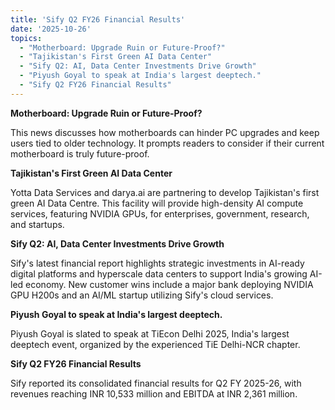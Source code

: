 ```yaml
---
title: 'Sify Q2 FY26 Financial Results'
date: '2025-10-26'
topics:
  - "Motherboard: Upgrade Ruin or Future-Proof?"
  - "Tajikistan's First Green AI Data Center"
  - "Sify Q2: AI, Data Center Investments Drive Growth"
  - "Piyush Goyal to speak at India's largest deeptech."
  - "Sify Q2 FY26 Financial Results"
---
```


**Motherboard: Upgrade Ruin or Future-Proof?**

This news discusses how motherboards can hinder PC upgrades and keep users tied to older technology. It prompts readers to consider if their current motherboard is truly future-proof.

**Tajikistan's First Green AI Data Center**

Yotta Data Services and darya.ai are partnering to develop Tajikistan's first green AI Data Centre. This facility will provide high-density AI compute services, featuring NVIDIA GPUs, for enterprises, government, research, and startups.

**Sify Q2: AI, Data Center Investments Drive Growth**

Sify's latest financial report highlights strategic investments in AI-ready digital platforms and hyperscale data centers to support India's growing AI-led economy. New customer wins include a major bank deploying NVIDIA GPU H200s and an AI/ML startup utilizing Sify's cloud services.

**Piyush Goyal to speak at India's largest deeptech.**

Piyush Goyal is slated to speak at TiEcon Delhi 2025, India's largest deeptech event, organized by the experienced TiE Delhi-NCR chapter.

**Sify Q2 FY26 Financial Results**

Sify reported its consolidated financial results for Q2 FY 2025-26, with revenues reaching INR 10,533 million and EBITDA at INR 2,361 million.

